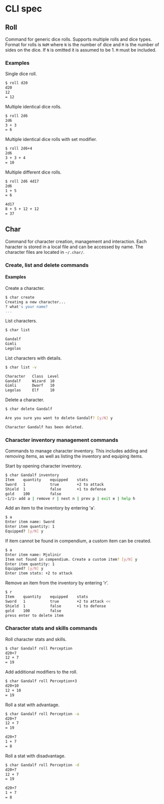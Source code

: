 # CLI spec

## Roll

Command for generic dice rolls. Supports multiple rolls and dice types. Format for rolls is `NdM` where `N` is the number of dice and `M` is the number of sides on the dice. If `N` is omitted it is assumed to be 1. `M` must be included.

### Examples

Single dice roll.

```bash
$ roll d20
d20
12
= 12
```

Multiple identical dice rolls.

```bash 
$ roll 2d6
2d6
3 + 3
= 6
```

Multiple identical dice rolls with set modifier.

```bash 
$ roll 2d6+4
2d6
3 + 3 + 4
= 10
```

Multiple different dice rolls.

```bash
$ roll 2d6 4d17
2d6
1 + 5
= 6

4d17
8 + 5 + 12 + 12
= 37
```

## Char

Command for character creation, management and interaction. Each haracter is stored in a local file and can be accessed by name. The character files are located in `~/.char/`.

### Create, list and delete commands

#### Examples

Create a character.

```bash
$ char create
Creating a new character...
? what's your name?
...
```

List characters.

```bash
$ char list

Gandalf
Gimli
Legolas
```

List characters with details.

```bash
$ char list -v

Character   Class  Level
Gandalf     Wizard  10
Gimli       Dwarf   10
Legolas     Elf     10
```

Delete a character.

```bash
$ char delete Gandalf

Are you sure you want to delete Gandalf? [y/N] y

Character Gandalf has been deleted.
```

### Character inventory management commands

Commands to manage character inventory. This includes adding and removing items, as well as listing the inventory and equiping items.

Start by opening character inventory.

```bash
$ char Gandalf inventory
Item    quantity    equipped    stats
Sword   1           true        +2 to attack
Shield  1           false       +1 to defense
gold    100         false
<1/1> add a | remove r | next n | prev p | exit e | help h
```

Add an item to the inventory by entering 'a'.

```bash
$ a
Enter item name: Sword
Enter item quantity: 1
Equipped? [y/N] y
```

If item cannot be found in compendium, a custom item can be created.

```bash
$ a
Enter item name: Mjolinir
Item not found in compendium. Create a custom item? [y/N] y
Enter item quantity: 1
Equipped? [y/N] y
Enter item stats: +2 to attack
```

Remove an item from the inventory by entering 'r'.

```bash
$ r
Item    quantity    equipped    stats
Sword   1           true        +2 to attack <<
Shield  1           false       +1 to defense
gold    100         false
press enter to delete item
```

### Character stats and skills commands

Roll character stats and skills.

```bash
$ char Gandalf roll Perception
d20+7
12 + 7
= 19
```

Add additional modifiers to the roll.

```bash
$ char Gandalf roll Perception+3
d20+10
12 + 10
= 19
```

Roll a stat with advantage.

```bash
$ char Gandalf roll Perception -a
d20+7
12 + 7
= 19

d20+7
1 + 7
= 8
```

Roll a stat with disadvantage.

```bash
$ char Gandalf roll Perception -d
d20+7
12 + 7
= 19

d20+7
1 + 7
= 8
```
